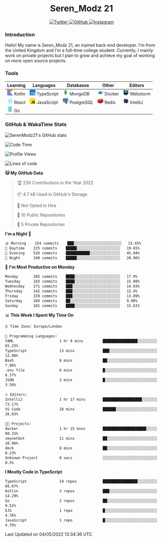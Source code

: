 <div align="center">
  <h1>Seren_Modz 21</h1>
  <a href="https://twitter.com/SerenModz21">
    <img alt="Twitter" src="https://img.shields.io/badge/twitter%20-%231DA1F2.svg?&style=for-the-badge&logo=Twitter&logoColor=white">
  </a>
  <a href="https://github.com/SerenModz21">
    <img alt="GitHub" src="https://img.shields.io/badge/github%20-%23121011.svg?&style=for-the-badge&logo=github&logoColor=white">
  </a>
  <a href="https://www.instagram.com/serenmodz21">
    <img alt="Instagram" src="https://img.shields.io/badge/instagram%20-%23E4405F.svg?&style=for-the-badge&logo=Instagram&logoColor=white">
  </a>
</div>

### Introduction

Hello! My name is Seren_Modz 21, an inpired back-end developer. I'm from the United Kingdom and I'm a full-time college student. Currently, I mainly work on private projects but I plan to grow and achieve my goal of working on more open source projects. 

### Tools

 **Learning**                                        | **Languages**                                               | **Databases**                                               | **Other**                                           | **Editors**                                                  
-----------------------------------------------------|-------------------------------------------------------------|-------------------------------------------------------------|-----------------------------------------------------|--------------------------------------------------------------
 <img width="19px" src="./assets/kotlin.svg"> Kotlin | <img width="19px" src="./assets/typescript.svg"> TypeScript | <img width="19px" src="./assets/mongodb.svg"> MongoDB       | <img width="19px" src="./assets/docker.svg"> Docker | <img width="19px" src="./assets/webstorm.svg"> Webstorm      
 <img width="19px" src="./assets/react.svg"> React   | <img width="19px" src="./assets/javascript.svg"> JavaScript | <img width="19px" src="./assets/postgresql.svg"> PostgreSQL | <img width="19px" src="./assets/redis.svg"> Redis   | <img width="19px" src="./assets/intellij-idea.svg"> IntelliJ
 <img width="19px" src="./assets/go.svg"> Go         |                                                             |                                                             |                                                     |                                                                                                               

### GitHub & WakaTime Stats

![SerenModz21's GitHub stats](https://github-readme-stats.vercel.app/api?username=SerenModz21&show_icons=true&theme=dark)

<!--START_SECTION:waka-->
![Code Time](http://img.shields.io/badge/Code%20Time-1%2C349%20hrs%2017%20mins-blue)

![Profile Views](http://img.shields.io/badge/Profile%20Views-21-blue)

![Lines of code](https://img.shields.io/badge/From%20Hello%20World%20I%27ve%20Written-6%20Thousand%20lines%20of%20code-blue)

**🐱 My GitHub Data** 

> 🏆 239 Contributions in the Year 2022
 > 
> 📦 4.7 kB Used in GitHub's Storage 
 > 
> 🚫 Not Opted to Hire
 > 
> 📜 10 Public Repositories 
 > 
> 🔑 5 Private Repositories  
 > 
**I'm a Night 🦉** 

```text
🌞 Morning    154 commits    ███░░░░░░░░░░░░░░░░░░░░░░   13.45% 
🌆 Daytime    225 commits    █████░░░░░░░░░░░░░░░░░░░░   19.65% 
🌃 Evening    526 commits    ███████████░░░░░░░░░░░░░░   45.94% 
🌙 Night      240 commits    █████░░░░░░░░░░░░░░░░░░░░   20.96%

```
📅 **I'm Most Productive on Monday** 

```text
Monday       205 commits    ████░░░░░░░░░░░░░░░░░░░░░   17.9% 
Tuesday      183 commits    ████░░░░░░░░░░░░░░░░░░░░░   15.98% 
Wednesday    171 commits    ███░░░░░░░░░░░░░░░░░░░░░░   14.93% 
Thursday     142 commits    ███░░░░░░░░░░░░░░░░░░░░░░   12.4% 
Friday       159 commits    ███░░░░░░░░░░░░░░░░░░░░░░   13.89% 
Saturday     104 commits    ██░░░░░░░░░░░░░░░░░░░░░░░   9.08% 
Sunday       181 commits    ████░░░░░░░░░░░░░░░░░░░░░   15.81%

```


📊 **This Week I Spent My Time On** 

```text
⌚︎ Time Zone: Europe/London

💬 Programming Languages: 
YAML                     1 hr 9 mins         ████████████████░░░░░░░░░   65.33% 
TypeScript               13 mins             ███░░░░░░░░░░░░░░░░░░░░░░   12.96% 
Bash                     8 mins              ██░░░░░░░░░░░░░░░░░░░░░░░   7.96% 
.env file                6 mins              █░░░░░░░░░░░░░░░░░░░░░░░░   6.37% 
JSON                     3 mins              █░░░░░░░░░░░░░░░░░░░░░░░░   3.59%

🔥 Editors: 
IntelliJ                 1 hr 17 mins        ██████████████████░░░░░░░   73.17% 
VS Code                  28 mins             ██████░░░░░░░░░░░░░░░░░░░   26.83%

🐱‍💻 Projects: 
docker                   1 hr 25 mins        ████████████████████░░░░░   80.31% 
skynetbot                11 mins             ██░░░░░░░░░░░░░░░░░░░░░░░   10.96% 
deck                     8 mins              ██░░░░░░░░░░░░░░░░░░░░░░░   8.23% 
Unknown Project          0 secs              ░░░░░░░░░░░░░░░░░░░░░░░░░   0.5%

```

**I Mostly Code in TypeScript** 

```text
TypeScript               14 repos            ████████████████░░░░░░░░░   66.67% 
Kotlin                   3 repos             ███░░░░░░░░░░░░░░░░░░░░░░   14.29% 
Go                       2 repos             ██░░░░░░░░░░░░░░░░░░░░░░░   9.52% 
EJS                      1 repo              █░░░░░░░░░░░░░░░░░░░░░░░░   4.76% 
JavaScript               1 repo              █░░░░░░░░░░░░░░░░░░░░░░░░   4.76%

```



 Last Updated on 04/05/2022 13:34:36 UTC
<!--END_SECTION:waka-->
